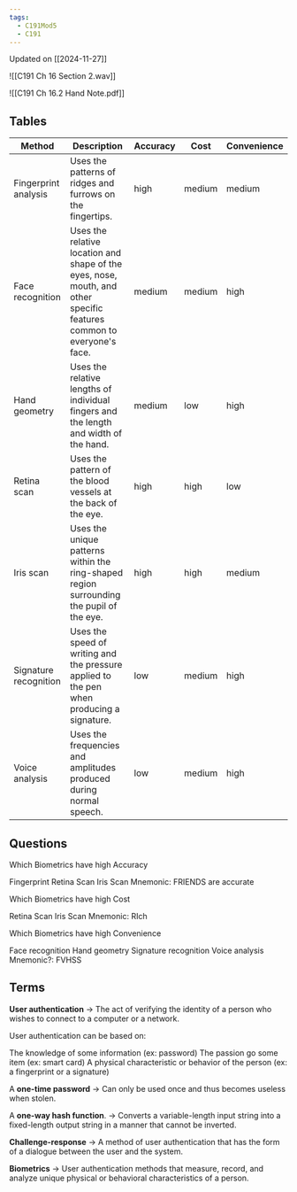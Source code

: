```yaml
---
tags:
  - C191Mod5
  - C191
---
```

Updated on [[2024-11-27]]

![[C191 Ch 16 Section 2.wav]]

![[C191 Ch 16.2 Hand Note.pdf]]

## Tables

| Method                | Description                                                                                                           | Accuracy | Cost   | Convenience |
| --------------------- | --------------------------------------------------------------------------------------------------------------------- | -------- | ------ | ----------- |
| Fingerprint analysis  | Uses the patterns of ridges and furrows on the fingertips.                                                            | high     | medium | medium      |
| Face recognition      | Uses the relative location and shape of the eyes, nose, mouth, and other specific features common to everyone's face. | medium   | medium | high        |
| Hand geometry         | Uses the relative lengths of individual fingers and the length and width of the hand.                                 | medium   | low    | high        |
| Retina scan           | Uses the pattern of the blood vessels at the back of the eye.                                                         | high     | high   | low         |
| Iris scan             | Uses the unique patterns within the ring-shaped region surrounding the pupil of the eye.                              | high     | high   | medium      |
| Signature recognition | Uses the speed of writing and the pressure applied to the pen when producing a signature.                             | low      | medium | high        |
| Voice analysis        | Uses the frequencies and amplitudes produced during normal speech.                                                    | low      | medium | high        |
## Questions

Which Biometrics have high Accuracy
>>>
Fingerprint
Retina Scan
Iris Scan
Mnemonic: FRIENDS are accurate

Which Biometrics have high Cost
>>>
Retina Scan
Iris Scan
Mnemonic: RIch

Which Biometrics have high Convenience
>>>
Face recognition
Hand geometry
Signature recognition
Voice analysis
Mnemonic?: FVHSS

## Terms

**User authentication** → The act of verifying the identity of a person who wishes to connect to a computer or a network.

User authentication can be based on:
>>>
The knowledge of some information (ex: password)
The passion go some item (ex: smart card)
A physical characteristic or behavior of the person (ex: a fingerprint or a signature)

A **one-time password** → Can only be used once and thus becomes useless when stolen.

A **one-way hash function**. → Converts a variable-length input string into a fixed-length output string in a manner that cannot be inverted.

**Challenge-response** → A method of user authentication that has the form of a dialogue between the user and the system.

**Biometrics** → User authentication methods that measure, record, and analyze unique physical or behavioral characteristics of a person.
